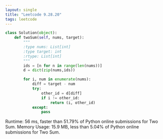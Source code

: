 ```yaml
---
layout: single
title: "Leetcode 9.28.20"
tags: leetcode
---
```


```python
class Solution(object):
    def twoSum(self, nums, target):
        """
        :type nums: List[int]
        :type target: int
        :rtype: List[int]
        """
        ids = [n for n in range(len(nums))]
        d = dict(zip(nums,ids))

        for i, num in enumerate(nums):
            diff = target - num
            try:
                other_id = d[diff]
                if i != other_id:
                    return (i, other_id)
            except:
                pass


```

Runtime: 56 ms, faster than 51.79% of Python online submissions for Two Sum.
Memory Usage: 15.9 MB, less than 5.04% of Python online submissions for Two Sum.
